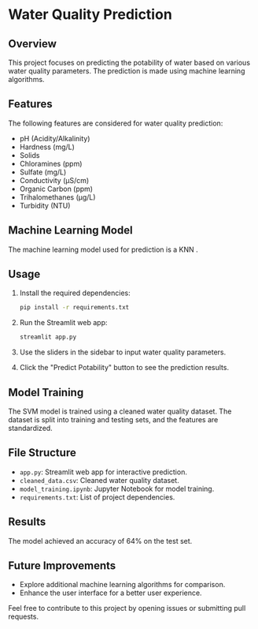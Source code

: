 # Water Quality Prediction

## Overview
This project focuses on predicting the potability of water based on various water quality parameters. The prediction is made using machine learning algorithms.

## Features
The following features are considered for water quality prediction:
- pH (Acidity/Alkalinity)
- Hardness (mg/L)
- Solids
- Chloramines (ppm)
- Sulfate (mg/L)
- Conductivity (μS/cm)
- Organic Carbon (ppm)
- Trihalomethanes (μg/L)
- Turbidity (NTU)

## Machine Learning Model
The machine learning model used for prediction is a KNN .

## Usage
1. Install the required dependencies:
    ```bash
    pip install -r requirements.txt
    ```

2. Run the Streamlit web app:
    ```bash
    streamlit app.py
    ```

3. Use the sliders in the sidebar to input water quality parameters.
4. Click the "Predict Potability" button to see the prediction results.

## Model Training
The SVM model is trained using a cleaned water quality dataset. The dataset is split into training and testing sets, and the features are standardized.

## File Structure
- `app.py`: Streamlit web app for interactive prediction.
- `cleaned_data.csv`: Cleaned water quality dataset.
- `model_training.ipynb`: Jupyter Notebook for model training.
- `requirements.txt`: List of project dependencies.

## Results
The model achieved an accuracy of 64% on the test set.

## Future Improvements
- Explore additional machine learning algorithms for comparison.
- Enhance the user interface for a better user experience.


Feel free to contribute to this project by opening issues or submitting pull requests.
